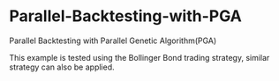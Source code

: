 # Parallel-Backtesting-with-PGA
Parallel Backtesting with Parallel Genetic Algorithm(PGA)

This example is tested using the Bollinger Bond trading strategy, similar strategy can also be applied. 
